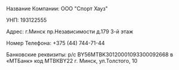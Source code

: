 Название Компании: ООО "Спорт Хауз"

УНП: 193122555

Адрес: г.Минск пр.Независимости д.179 3-й этаж

Номер Телефона: +375 (44) 744-71-44

Банковские реквизиты: р/с BY56MTBK30120001093300092668 в «МТБанк» код МТВКBY22 г. Минск, ул.Толстого, 10
